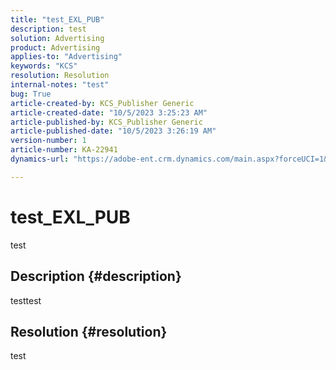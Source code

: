 ```yaml
---
title: "test_EXL_PUB"
description: test
solution: Advertising
product: Advertising
applies-to: "Advertising"
keywords: "KCS"
resolution: Resolution
internal-notes: "test"
bug: True
article-created-by: KCS_Publisher Generic
article-created-date: "10/5/2023 3:25:23 AM"
article-published-by: KCS_Publisher Generic
article-published-date: "10/5/2023 3:26:19 AM"
version-number: 1
article-number: KA-22941
dynamics-url: "https://adobe-ent.crm.dynamics.com/main.aspx?forceUCI=1&pagetype=entityrecord&etn=knowledgearticle&id=b686d2ca-2e63-ee11-be6e-6045bd0061cb"

---
```

# test_EXL_PUB


test

## Description {#description}

testtest

## Resolution {#resolution}


test
